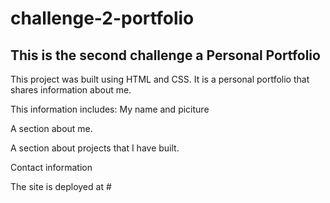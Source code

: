 # challenge-2-portfolio

## This is the second challenge a Personal Portfolio

This project was built using HTML and CSS. It is a personal portfolio that 
shares information about me.

This information includes:
My name and piciture

A section about me.

A section about projects that I have built.

Contact information

The site is deployed at #

